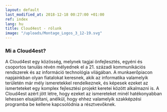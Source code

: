 ```yaml
---
layout: default
last_modified_at: 2018-12-18 00:27:00 +01:00
ref: index
lang: hu
title: Cloud4est - rólunk
image: "/uploads/Montage_Logos_3_12-19.svg"
---
```


### Mi a Cloud4est?

A Cloud4est egy közösség, melynek tagjai önfejlesztés, egyéni és csoportos tanulás révén mélyednek el a 21. századi kommunikációs rendszerek és az információ technológia világában. A munkaerőpiacon napjainkban olyan fiatalokat keresnek, akik az informatika valamelyik területén már mély ismeretekkel rendelkeznek, és képesek ezeket az ismerteteket egy komplex fejlesztési projekt keretei között alkalmazni is. A Cloud4est azért jött létre, hogy ezeket az ismereteket minél hatékonyabban lehessen elsajátítani, anélkül, hogy ehhez valamelyik szakképzési programba be kellene kapcsolódnia a résztvevőknek.

